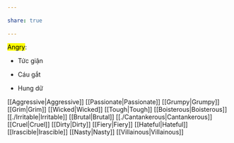 ---  
share: true  
---  
<mark class="hltr-orange-peel">Angry</mark>:  
- Tức giận  
- Cáu gắt  
- Hung dữ  
[[Aggressive|Aggressive]] [[Passionate|Passionate]] [[Grumpy|Grumpy]] [[Grim|Grim]] [[Wicked|Wicked]] [[Tough|Tough]] [[Boisterous|Boisterous]] [[./Irritable|Irritable]] [[Brutal|Brutal]] [[./Cantankerous|Cantankerous]] [[Cruel|Cruel]] [[Dirty|Dirty]] [[Fiery|Fiery]] [[Hateful|Hateful]] [[Irascible|Irascible]] [[Nasty|Nasty]] [[Villainous|Villainous]]